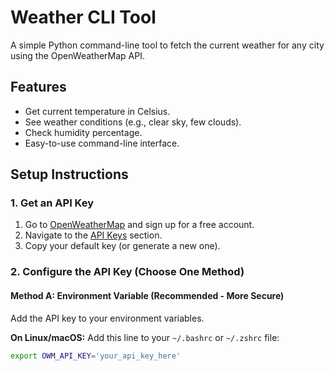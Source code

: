 # Weather CLI Tool

A simple Python command-line tool to fetch the current weather for any city using the OpenWeatherMap API.

## Features

- Get current temperature in Celsius.
- See weather conditions (e.g., clear sky, few clouds).
- Check humidity percentage.
- Easy-to-use command-line interface.

## Setup Instructions

### 1. Get an API Key

1.  Go to [OpenWeatherMap](https://openweathermap.org/) and sign up for a free account.
2.  Navigate to the [API Keys](https://home.openweathermap.org/api_keys) section.
3.  Copy your default key (or generate a new one).

### 2. Configure the API Key (Choose One Method)

#### Method A: Environment Variable (Recommended - More Secure)
Add the API key to your environment variables.

**On Linux/macOS:**
Add this line to your `~/.bashrc` or `~/.zshrc` file:
```bash
export OWM_API_KEY='your_api_key_here'

